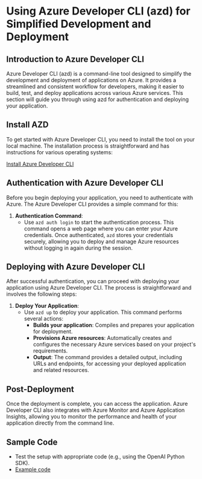 # Using Azure Developer CLI (azd) for Simplified Development and Deployment

## Introduction to Azure Developer CLI

Azure Developer CLI (azd) is a command-line tool designed to simplify the development and deployment of applications on Azure. It provides a streamlined and consistent workflow for developers, making it easier to build, test, and deploy applications across various Azure services. This section will guide you through using azd for authentication and deploying your application.

## Install AZD

To get started with Azure Developer CLI, you need to install the tool on your local machine. The installation process is straightforward and has instructions for various operating systems:

[Install Azure Developer CLI](https://learn.microsoft.com/en-us/azure/developer/azure-developer-cli/install-azd)


## Authentication with Azure Developer CLI

Before you begin deploying your application, you need to authenticate with Azure. The Azure Developer CLI provides a simple command for this:

1. **Authentication Command**:
   - Use `azd auth login` to start the authentication process. This command opens a web page where you can enter your Azure credentials. Once authenticated, `azd` stores your credentials securely, allowing you to deploy and manage Azure resources without logging in again during the session.

## Deploying with Azure Developer CLI

After successful authentication, you can proceed with deploying your application using Azure Developer CLI. The process is straightforward and involves the following steps:

1. **Deploy Your Application**:
   - Use `azd up` to deploy your application. This command performs several actions:
     - **Builds your application**: Compiles and prepares your application for deployment.
     - **Provisions Azure resources**: Automatically creates and configures the necessary Azure services based on your project's requirements.
     - **Output**: The command provides a detailed output, including URLs and endpoints, for accessing your deployed application and related resources.

## Post-Deployment

Once the deployment is complete, you can access the application. Azure Developer CLI also integrates with Azure Monitor and Azure Application Insights, allowing you to monitor the performance and health of your application directly from the command line.

## Sample Code

- Test the setup with appropriate code (e.g., using the OpenAI Python SDK).
- [Example code](/docs/sample-code.md)
